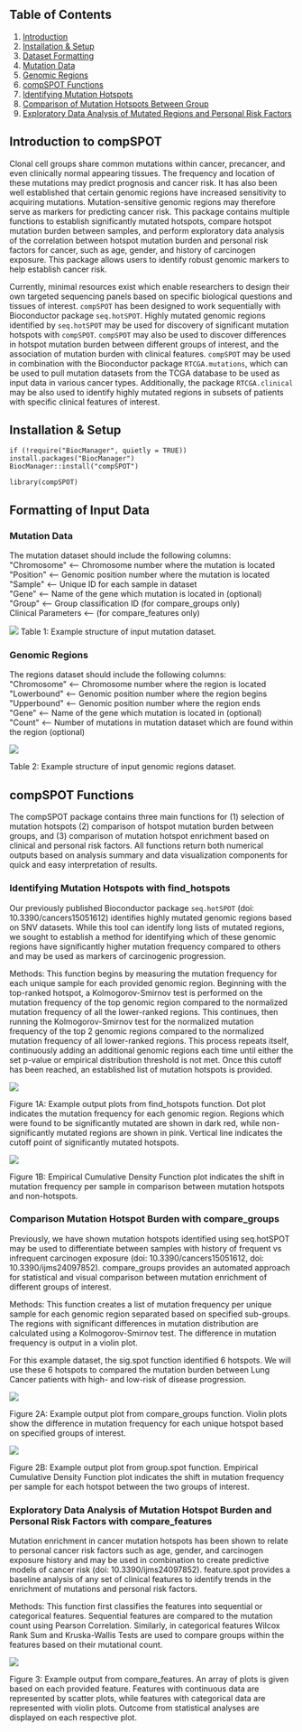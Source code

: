 
## Table of Contents
1. [Introduction](#introduction)
2. [Installation & Setup](#load_package)
3. [Dataset Formatting](#format_data)
  1. [Mutation Data](#mutation_data)
  2. [Genomic Regions](#region_data)
4. [compSPOT Functions](#functions)
  1. [Identifying Mutation Hotspots](#sig.spot)
  2. [Comparison of Mutation Hotspots Between Group](#group.spot)
  3. [Exploratory Data Analysis of Mutated Regions and Personal Risk Factors](#feature.spot)


## Introduction to compSPOT <a name="introduction"/>

Clonal cell groups share common mutations within cancer, precancer, and even 
clinically normal appearing tissues. The frequency and location of these 
mutations may predict prognosis and cancer risk. It has also been well 
established that certain genomic regions have increased sensitivity to acquiring 
mutations. Mutation-sensitive genomic regions may therefore serve as markers 
for predicting cancer risk. This package contains multiple functions to 
establish significantly mutated hotspots, compare hotspot mutation burden 
between samples, and perform exploratory data analysis of the correlation 
between hotspot mutation burden and personal risk factors for cancer, such as 
age, gender, and history of carcinogen exposure. This package allows users to 
identify robust genomic markers to help establish cancer risk.

Currently, minimal resources exist which enable researchers to design their own 
targeted sequencing panels based on specific biological questions and tissues 
of interest. `compSPOT` has been designed to work sequentially with Bioconductor 
package `seq.hotSPOT`. Highly mutated genomic regions identified by `seq.hotSPOT` 
may be used for discovery of significant mutation hotspots with `compSPOT`. 
`compSPOT` may also be used to discover differences in hotspot mutation burden 
between different groups of interest, and the association of mutation burden with 
clinical features. `compSPOT` may be used in combination with the Bioconductor 
package `RTCGA.mutations`, which can be used to pull mutation datasets from the 
TCGA database to be used as input data in various cancer types. Additionally, 
the package `RTCGA.clinical` may be also used to identify highly mutated regions 
in subsets of patients with specific clinical features of interest.


## Installation & Setup <a name="load_package"/>

``` {r install package}
if (!require("BiocManager", quietly = TRUE))
install.packages("BiocManager")                                                         
BiocManager::install("compSPOT")
```

``` {r load library}
library(compSPOT)
```

## Formatting of Input Data <a name = "format_data"/>

### Mutation Data <a name = "mutation_data"/>

The mutation dataset should include the following columns:\
"Chromosome" <-- Chromosome number where the mutation is located\
"Position" <-- Genomic position number where the mutation is located\
"Sample" <-- Unique ID for each sample in dataset\
"Gene" <-- Name of the gene which mutation is located in (optional)\
"Group" <-- Group classification ID (for compare_groups only)\
Clinical Parameters <-- (for compare_features only)

![](README_Images\\example_mutation_data.png)
Table 1: Example structure of input mutation dataset.

### Genomic Regions <a name = "region_data"/>

The regions dataset should include the following columns:\
"Chromosome" <-- Chromosome number where the region is located\
"Lowerbound" <-- Genomic position number where the region begins\
"Upperbound" <-- Genomic position number where the region ends\
"Gene" <-- Name of the gene which mutation is located in (optional)\
"Count" <-- Number of mutations in mutation dataset which are found within the
region (optional)


![](README_Images\\example_region_data.png)

Table 2: Example structure of input genomic regions dataset.

## compSPOT Functions <a name = "functions"/>

The compSPOT package contains three main functions for (1) selection of mutation hotspots
(2) comparison of hotspot mutation burden between groups, and (3) comparison of mutation hotspot
enrichment based on clinical and personal risk factors. All functions return both numerical outputs
based on analysis summary and data visualization components for quick and easy interpretation of results.

### Identifying Mutation Hotspots with find_hotspots <a name = "sig.spot"/>

Our previously published Bioconductor package `seq.hotSPOT` 
(doi: 10.3390/cancers15051612) identifies highly mutated genomic regions based 
on SNV datasets. While this tool can identify long lists of mutated regions, 
we sought to establish a method for identifying which of these genomic regions 
have significantly higher mutation frequency compared to others and may be used 
as markers of carcinogenic progression.


Methods: This function begins by measuring the mutation frequency for each 
unique sample for each provided genomic region. Beginning with the top-ranked 
hotspot, a Kolmogorov-Smirnov test is performed on the mutation frequency of 
the top genomic region compared to the normalized mutation frequency of all the 
lower-ranked regions. This continues, then running the Kolmogorov-Smirnov test 
for the normalized mutation frequency of the top 2 genomic regions compared to 
the normalized mutation frequency of all lower-ranked regions. This process 
repeats itself, continuously adding an additional genomic regions each time 
until either the set p-value or empirical distribution threshold is not met. 
Once this cutoff has been reached, an established list of mutation hotspots is 
provided.

![](README_Images\\find_hotspots_output1.png)

Figure 1A: Example output plots from find_hotspots function. Dot plot indicates the 
mutation frequency for each genomic region. Regions which were found to be 
significantly mutated are shown in dark red, while non-significantly mutated 
regions are shown in pink. Vertical line indicates the cutoff point of 
significantly mutated hotspots.

![](README_Images\\find_hotspots_output2.png)

Figure 1B: Empirical Cumulative Density Function plot indicates the shift in 
mutation frequency per sample in comparison between mutation hotspots and 
non-hotspots.

### Comparison Mutation Hotspot Burden with compare_groups <a name = "group.spot"/>

Previously, we have shown mutation hotspots identified using seq.hotSPOT may be 
used to differentiate between samples with history of frequent vs infrequent 
carcinogen exposure (doi: 10.3390/cancers15051612, doi: 10.3390/ijms24097852). 
compare_groups provides an automated approach for statistical and visual comparison 
between mutation enrichment of different groups of interest.


Methods: This function creates a list of mutation frequency per unique sample 
for each genomic region separated based on specified sub-groups. The regions 
with significant differences in mutation distribution are calculated using a 
Kolmogorov-Smirnov test. The difference in mutation frequency is output in a 
violin plot.

For this example dataset, the sig.spot function identified 6 hotspots. We will 
use these 6 hotspots to compared the mutation burden between Lung Cancer 
patients with high- and low-risk of disease progression.

![](README_Images\\compare_groups_output1.png)

Figure 2A: Example output plot from compare_groups function. Violin plots show the 
difference in mutation frequency for each unique hotspot based on specified 
groups of interest.

![](README_Images\\compare_groups_output2.png)

Figure 2B: Example output plot from group.spot function. Empirical Cumulative 
Density Function plot indicates the shift in mutation frequency per sample for 
each hotspot between the two groups of interest.

### Exploratory Data Analysis of Mutation Hotspot Burden and Personal Risk Factors with compare_features <a name = "feature.spot"/>

Mutation enrichment in cancer mutation hotspots has been shown to relate to 
personal cancer risk factors such as age, gender, and carcinogen exposure 
history and may be used in combination to create predictive models of cancer 
risk (doi: 10.3390/ijms24097852). feature.spot provides a baseline analysis of 
any set of clinical features to identify trends in the enrichment of mutations 
and personal risk factors.

Methods: This function first classifies the features into sequential or 
categorical features. Sequential features are compared to the mutation count 
using Pearson Correlation. Similarly, in categorical features Wilcox Rank Sum 
and Kruska-Wallis Tests are used to compare groups within the features based on 
their mutational count. 


![](README_Images\\compare_features_output.png)

Figure 3: Example output from compare_features. An array of plots is given based on 
each provided feature. Features with continuous data are represented by scatter 
plots, while features with categorical data are represented with violin plots. 
Outcome from statistical analyses are displayed on each respective plot.



